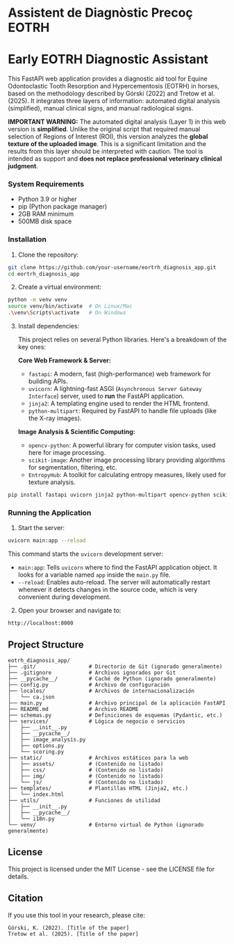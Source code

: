 # Assistent de Diagnòstic Precoç EOTRH
# Early EOTRH Diagnostic Assistant

This FastAPI web application provides a diagnostic aid tool for Equine Odontoclastic Tooth Resorption and Hypercementosis (EOTRH) in horses, based on the methodology described by Górski (2022) and Tretow et al. (2025). It integrates three layers of information: automated digital analysis (simplified), manual clinical signs, and manual radiological signs.

**IMPORTANT WARNING:** The automated digital analysis (Layer 1) in this web version is **simplified**. Unlike the original script that required manual selection of Regions of Interest (ROI), this version analyzes the **global texture of the uploaded image**. This is a significant limitation and the results from this layer should be interpreted with caution. The tool is intended as support and **does not replace professional veterinary clinical judgment**.

### System Requirements

- Python 3.9 or higher
- pip (Python package manager)
- 2GB RAM minimum
- 500MB disk space

### Installation

1. Clone the repository:
```bash
git clone https://github.com/your-username/eortrh_diagnosis_app.git
cd eortrh_diagnosis_app
```

2. Create a virtual environment:
```bash
python -m venv venv
source venv/bin/activate  # On Linux/Mac
.\venv\Scripts\activate   # On Windows
```

3. Install dependencies:

   This project relies on several Python libraries. Here's a breakdown of the key ones:

   **Core Web Framework & Server:**
   *   `fastapi`: A modern, fast (high-performance) web framework for building APIs.
   *   `uvicorn`: A lightning-fast ASGI (`Asynchronous Server Gateway Interface`) server, used to **run** the FastAPI application.
   *   `jinja2`: A templating engine used to render the HTML frontend.
   *   `python-multipart`: Required by FastAPI to handle file uploads (like the X-ray images).

   **Image Analysis & Scientific Computing:**
   *   `opencv-python`: A powerful library for computer vision tasks, used here for image processing.
   *   `scikit-image`: Another image processing library providing algorithms for segmentation, filtering, etc.
   *   `EntropyHub`: A toolkit for calculating entropy measures, likely used for texture analysis.

```bash
pip install fastapi uvicorn jinja2 python-multipart opencv-python scikit-image EntropyHub
```

### Running the Application

1. Start the server:
```bash
uvicorn main:app --reload
```
   This command starts the `uvicorn` development server:
   *   `main:app`: Tells `uvicorn` where to find the FastAPI application object. It looks for a variable named `app` inside the `main.py` file.
   *   `--reload`: Enables auto-reload. The server will automatically restart whenever it detects changes in the source code, which is very convenient during development.

2. Open your browser and navigate to:
```
http://localhost:8000
```

## Project Structure

```
eotrh_diagnosis_app/
├── .git/                 # Directorio de Git (ignorado generalmente)
├── .gitignore            # Archivos ignorados por Git
├── __pycache__/          # Caché de Python (ignorado generalmente)
├── config.py             # Archivo de configuración
├── locales/              # Archivos de internacionalización
│   └── ca.json
├── main.py               # Archivo principal de la aplicación FastAPI
├── README.md             # Archivo README
├── schemas.py            # Definiciones de esquemas (Pydantic, etc.)
├── services/             # Lógica de negocio o servicios
│   ├── __init__.py
│   ├── __pycache__/
│   ├── image_analysis.py
│   ├── options.py
│   └── scoring.py
├── static/               # Archivos estáticos para la web
│   ├── assets/           # (Contenido no listado)
│   ├── css/              # (Contenido no listado)
│   ├── img/              # (Contenido no listado)
│   └── js/               # (Contenido no listado)
├── templates/            # Plantillas HTML (Jinja2, etc.)
│   └── index.html
├── utils/                # Funciones de utilidad
│   ├── __init__.py
│   ├── __pycache__/
│   └── i18n.py
└── venv/                 # Entorno virtual de Python (ignorado generalmente)

```

## License

This project is licensed under the MIT License - see the LICENSE file for details.

## Citation

If you use this tool in your research, please cite:

```
Górski, K. (2022). [Title of the paper]
Tretow et al. (2025). [Title of the paper]
```